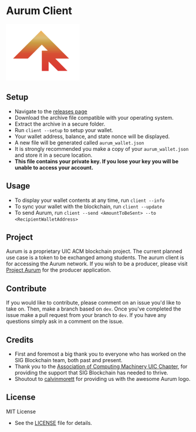 Aurum Client
=============
<img src = "assets/aurum_logo_readme.jpg"  alt="drawing" width="200"/>

## Setup
* Navigate to the [releases page](https://github.com/SIGBlockchain/aurum_client/releases)
* Download the archive file compatible with your operating system.
* Extract the archive in a secure folder.
* Run `client --setup` to setup your wallet.
* Your wallet address, balance, and state nonce will be displayed.
* A new file will be generated called `aurum_wallet.json`
* It is strongly recommended you make a copy of your `aurum_wallet.json` and store it in a secure location.
* __This file contains your private key. If you lose your key you will be unable to access your account.__

## Usage
* To display your wallet contents at any time, run `client --info`
* To sync your wallet with the blockchain, run `client --update`
* To send Aurum, run `client --send <AmountToBeSent> --to <RecipientWalletAddress>`

## Project
Aurum is a proprietary UIC ACM blockchain project. The current planned use case is a token to be exchanged among students. The aurum client is for accessing the Aurum network. If you wish to be a producer, please visit [Project Aurum](https://github.com/SIGBlockchain/project_aurum) for the producer application.

## Contribute
If you would like to contribute, please comment on an issue you'd like to take on. Then, make a branch based on `dev`. Once you've completed the issue make a pull request from your branch to `dev`. If you have any questions simply ask in a comment on the issue.

## Credits
- First and foremost a big thank you to everyone who has worked on the SIG Blockchain team, both past and present. 
- Thank you to the [Association of Computing Machinery UIC Chapter](https://acm.cs.uic.edu/), for providing the support that SIG Blockchain has needed to thrive.
- Shoutout to [calvinmorett](https://github.com/calvinmorett) for providing us with the awesome Aurum logo.

## License
MIT License
- See the [LICENSE](https://github.com/SIGBlockchain/project_aurum/blob/readme/LICENSE) file for details.
